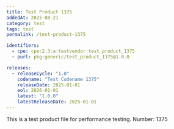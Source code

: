 ```yaml
---
title: Test Product 1375
addedAt: 2025-08-21
category: test
tags: test
permalink: /test-product-1375

identifiers:
  - cpe: cpe:2.3:a:testvendor:test_product_1375
  - purl: pkg:generic/test_product_1375@1.0.0

releases:
  - releaseCycle: "1.0"
    codename: "Test Codename 1375"
    releaseDate: 2025-01-01
    eol: 2026-01-01
    latest: "1.0.0"
    latestReleaseDate: 2025-01-01
---
```


This is a test product file for performance testing. Number: 1375
